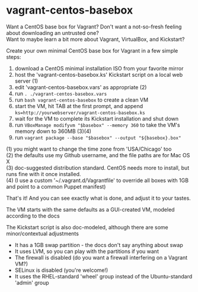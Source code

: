 vagrant-centos-basebox
==============

Want a CentOS base box for Vagrant?  Don't want a not-so-fresh feeling about downloading an untrusted one?<br>
Want to maybe learn a bit more about Vagrant, VirtualBox, and Kickstart?

Create your own minimal CentOS base box for Vagrant in a few simple steps:

1. download a CentOS minimal installation ISO from your favorite mirror
2. host the 'vagrant-centos-basebox.ks' Kickstart script on a local web server (1)
3. edit 'vagrant-centos-basebox.vars' as appropriate (2)
4. run `. ./vagrant-centos-basebox.vars`
5. run `bash vagrant-centos-basebox` to create a clean VM
6. start the VM, hit TAB at the first prompt, and append `ks=http://yourwebserver/vagrant-centos-basebox.ks`
7. wait for the VM to complete its Kickstart installation and shut down
8. run `VBoxManage modifyvm "$basebox" --memory 360` to take the VM's memory down to 360MB (3)(4)
9. run `vagrant package --base "$basebox" --output "${basebox}.box"`

(1) you might want to change the time zone from 'USA/Chicago' too<br>
(2) the defaults use my Github username, and the file paths are for Mac OS X<br>
(3) doc-suggested distribution standard. CentOS needs more to install, but runs fine with it once installed.<br>
(4) (I use a custom '~/.vagrant.d/Vagrantfile' to override all boxes with 1GB and point to a common Puppet manifest)

That's it!  And you can see exactly what is done, and adjust it to your tastes.

The VM starts with the same defaults as a GUI-created VM, modeled according to the docs

The Kickstart script is also doc-modeled, although there are some minor/contextual adjustments
* It has a 1GB swap partition - the docs don't say anything about swap
* It uses LVM, so you can play with the partitions if you want
* The firewall is disabled (do you want a firewall interfering on a Vagrant VM?)
* SELinux is disabled (you're welcome!)
* It uses the RHEL-standard 'wheel' group instead of the Ubuntu-standard 'admin' group
